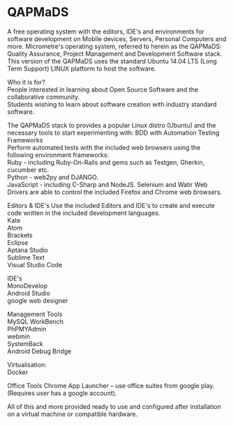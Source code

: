 
# QAPMaDS
A free operating system with the editors, IDE's and environments for software development on Mobile devices, Servers, Personal Computers and more.
Micrometre's operating system, referred to herein as the QAPMaDS: Quality Assurance, Project Management and Development Software stack.
This version of the QAPMaDS uses the standard Ubuntu 14.04 LTS (Long Term Support) LINUX platform to host the software.  

Who it is for?  
People interested in learning about Open Source Software and the collaborative community.  
Students wishing to learn about software creation with industry standard software.

The QAPMaDS stack to provides a popular Linux distro (Ubuntu) and the necessary tools to start experimenting with:
BDD with Automation Testing Frameworks  
Perform automated tests with the included web browsers using the following environment frameworks:  
Ruby - including Ruby-On-Rails and gems such as Testgen, Gherkin, cucumber etc.  
Python - web2py and DJANGO.  
JavaScript - including C-Sharp and NodeJS.
Selenium and Watir Web Drivers are able to control the included Firefox and Chrome web browsers.

Editors & IDE's
Use the included Editors and IDE's to create and execute code written in the included development languages.  
Kate  
Atom  
Brackets  
Eclipse  
Aptana Studio  
Sublime Text  
Visual Studio Code  
 
IDE's  
MonoDevelop  
Android Studio    
google web designer  

Management Tools  
MySQL WorkBench  
PhPMYAdmin  
webmin    
SystemBack  
Android Debug Bridge      

Virtualisation:  
Docker

Office Tools
Chrome App Launcher – use office suites from google play. (Requires user has a google account). 

All of this and more provided ready to use and configured after installation on a virtual machine or compatible hardware.
